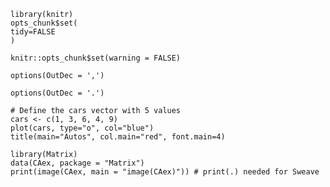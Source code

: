 ``` {r include=FALSE}
library(knitr)
opts_chunk$set(
tidy=FALSE
)
```

``` {r setup,include=FALSE}
knitr::opts_chunk$set(warning = FALSE)
```

``` {r }
options(OutDec = ',')
```

``` {r }
options(OutDec = '.')
```

``` {r test, fig.cap="A fig o cars"}
# Define the cars vector with 5 values
cars <- c(1, 3, 6, 4, 9)
plot(cars, type="o", col="blue")
title(main="Autos", col.main="red", font.main=4)
```

``` {r image, fig.cap="matrix package's image"}
library(Matrix)
data(CAex, package = "Matrix")
print(image(CAex, main = "image(CAex)")) # print(.) needed for Sweave
```

